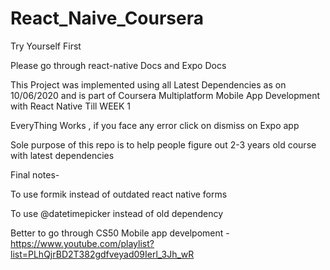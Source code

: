 # React_Naive_Coursera

Try Yourself First

Please go through react-native Docs and Expo Docs 

This Project was implemented using all Latest Dependencies as on 10/06/2020
and is part of Coursera Multiplatform Mobile App Development with React Native Till WEEK 1


EveryThing Works , if you face any error click on dismiss on Expo app

Sole purpose of this repo is to help people figure out 2-3 years old course with latest dependencies

Final notes-

To use formik instead of outdated react native forms

To use @datetimepicker instead of old dependency



Better to go through CS50 Mobile app develpoment -https://www.youtube.com/playlist?list=PLhQjrBD2T382gdfveyad09Ierl_3Jh_wR

